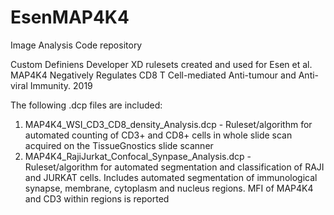 # EsenMAP4K4
Image Analysis Code repository

Custom Definiens Developer XD rulesets created and used for Esen et al. MAP4K4 Negatively Regulates CD8 T Cell-mediated Anti-tumour and Anti-viral
Immunity. 2019

The following .dcp files are included:

1. MAP4K4_WSI_CD3_CD8_density_Analysis.dcp - Ruleset/algorithm for automated counting of CD3+ and CD8+ cells in whole slide scan acquired on the TissueGnostics slide scanner
2. MAP4K4_RajiJurkat_Confocal_Synpase_Analysis.dcp - Ruleset/algorithm for automated segmentation and classification of RAJI and JURKAT cells. Includes automated segmentation of immunological synapse, membrane, cytoplasm and nucleus regions. MFI of MAP4K4 and CD3 within regions is reported
